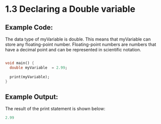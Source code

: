 # 1.3 Declaring a Double variable
 
## Example Code:
The data type of myVariable is double. 
This means that myVariable can store any floating-point number. 
Floating-point numbers are numbers that have a decimal point and can be represented in scientific notation.

```dart

void main() {
  double myVariable  = 2.99;
 
  print(myVariable);
}
```

## Example Output:

The result of the print statement is shown below:

```dart
2.99
```
